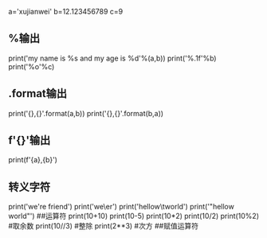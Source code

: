 a='xujianwei'
b=12.123456789
c=9
##  %输出
print('my name is %s and my age is %d'%(a,b)) 
print('%.1f'%b)
print('%o'%c)
##  .format输出
print('{},{}'.format(a,b))
print('{},{}'.format(b,a))
##  f'{}'输出
print(f'{a},{b}')
## 转义字符
print('we\'re friend')
print('we\\er')
print('hellow\tworld')
print('\"hellow world\"')
##运算符
print(10+10)
print(10-5)
print(10*2)
print(10/2)
print(10%2)  #取余数
print(10//3) #整除
print(2**3)  #次方
##赋值运算符
